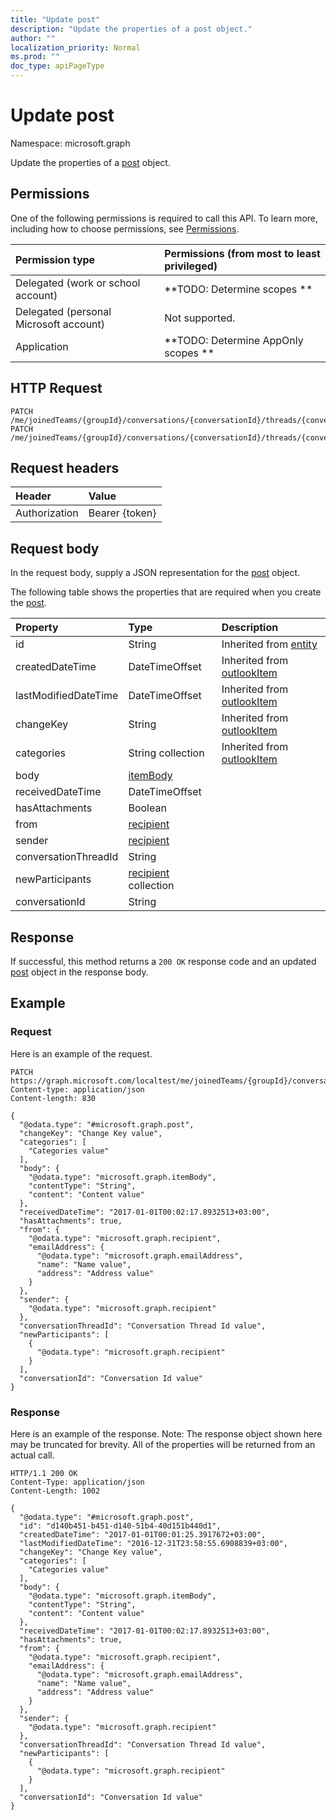 ```yaml
---
title: "Update post"
description: "Update the properties of a post object."
author: ""
localization_priority: Normal
ms.prod: ""
doc_type: apiPageType
---
```


# Update post

Namespace: microsoft.graph

Update the properties of a [post](../resources/post.md) object.

## Permissions
One of the following permissions is required to call this API. To learn more, including how to choose permissions, see [Permissions](/concepts/permissions-reference.md).

|Permission type|Permissions (from most to least privileged)|
|:---|:---|
|Delegated (work or school account)|**TODO: Determine scopes **|
|Delegated (personal Microsoft account)|Not supported.|
|Application|**TODO: Determine AppOnly scopes **|

## HTTP Request
<!-- {
  "blockType": "ignored"
}
-->
``` http
PATCH /me/joinedTeams/{groupId}/conversations/{conversationId}/threads/{conversationThreadId}/posts/{postId}
PATCH /me/joinedTeams/{groupId}/conversations/{conversationId}/threads/{conversationThreadId}/posts/{postId}/inReplyTo
```

## Request headers
|Header|Value|
|:---|:---|
|Authorization|Bearer {token}|

## Request body
In the request body, supply a JSON representation for the [post](../resources/post.md) object.

The following table shows the properties that are required when you create the [post](../resources/post.md).

|Property|Type|Description|
|:---|:---|:---|
|id|String| Inherited from [entity](../resources/entity.md)|
|createdDateTime|DateTimeOffset| Inherited from [outlookItem](../resources/outlookitem.md)|
|lastModifiedDateTime|DateTimeOffset| Inherited from [outlookItem](../resources/outlookitem.md)|
|changeKey|String| Inherited from [outlookItem](../resources/outlookitem.md)|
|categories|String collection| Inherited from [outlookItem](../resources/outlookitem.md)|
|body|[itemBody](../resources/itembody.md)||
|receivedDateTime|DateTimeOffset||
|hasAttachments|Boolean||
|from|[recipient](../resources/recipient.md)||
|sender|[recipient](../resources/recipient.md)||
|conversationThreadId|String||
|newParticipants|[recipient](../resources/recipient.md) collection||
|conversationId|String||



## Response
If successful, this method returns a `200 OK` response code and an updated [post](../resources/post.md) object in the response body.

## Example

### Request
Here is an example of the request.
<!-- {
  "blockType": "request",
  "name": "update_post"
}
-->
``` http
PATCH https://graph.microsoft.com/localtest/me/joinedTeams/{groupId}/conversations/{conversationId}/threads/{conversationThreadId}/posts/{postId}
Content-type: application/json
Content-length: 830

{
  "@odata.type": "#microsoft.graph.post",
  "changeKey": "Change Key value",
  "categories": [
    "Categories value"
  ],
  "body": {
    "@odata.type": "microsoft.graph.itemBody",
    "contentType": "String",
    "content": "Content value"
  },
  "receivedDateTime": "2017-01-01T00:02:17.8932513+03:00",
  "hasAttachments": true,
  "from": {
    "@odata.type": "microsoft.graph.recipient",
    "emailAddress": {
      "@odata.type": "microsoft.graph.emailAddress",
      "name": "Name value",
      "address": "Address value"
    }
  },
  "sender": {
    "@odata.type": "microsoft.graph.recipient"
  },
  "conversationThreadId": "Conversation Thread Id value",
  "newParticipants": [
    {
      "@odata.type": "microsoft.graph.recipient"
    }
  ],
  "conversationId": "Conversation Id value"
}
```

### Response
Here is an example of the response. Note: The response object shown here may be truncated for brevity. All of the properties will be returned from an actual call.
<!-- {
  "blockType": "response",
  "truncated": true
}
-->
``` http
HTTP/1.1 200 OK
Content-Type: application/json
Content-Length: 1002

{
  "@odata.type": "#microsoft.graph.post",
  "id": "d140b451-b451-d140-51b4-40d151b440d1",
  "createdDateTime": "2017-01-01T00:01:25.3917672+03:00",
  "lastModifiedDateTime": "2016-12-31T23:58:55.6908839+03:00",
  "changeKey": "Change Key value",
  "categories": [
    "Categories value"
  ],
  "body": {
    "@odata.type": "microsoft.graph.itemBody",
    "contentType": "String",
    "content": "Content value"
  },
  "receivedDateTime": "2017-01-01T00:02:17.8932513+03:00",
  "hasAttachments": true,
  "from": {
    "@odata.type": "microsoft.graph.recipient",
    "emailAddress": {
      "@odata.type": "microsoft.graph.emailAddress",
      "name": "Name value",
      "address": "Address value"
    }
  },
  "sender": {
    "@odata.type": "microsoft.graph.recipient"
  },
  "conversationThreadId": "Conversation Thread Id value",
  "newParticipants": [
    {
      "@odata.type": "microsoft.graph.recipient"
    }
  ],
  "conversationId": "Conversation Id value"
}
```

